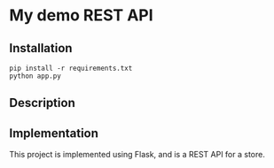 # My demo REST API

## Installation

```
pip install -r requirements.txt
python app.py
```

## Description



## Implementation

This project is implemented using Flask, and is a REST API for a store.
